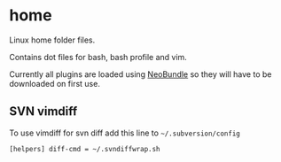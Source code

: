 home
====

Linux home folder files.

Contains dot files for bash, bash profile and vim.

Currently all plugins are loaded using [NeoBundle](https://github.com/Shougo/neobundle.vim) so they
will have to be downloaded on first use.

SVN vimdiff
-----------

To use vimdiff for svn diff add this line to 
`~/.subversion/config`

`
[helpers]
diff-cmd = ~/.svndiffwrap.sh
`
